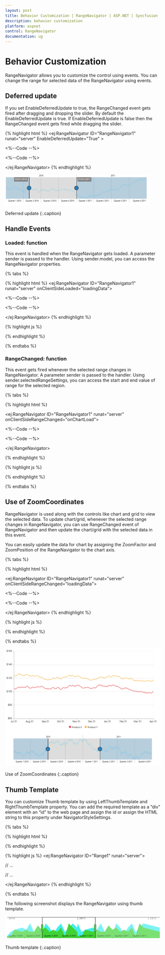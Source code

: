 ```yaml
---
layout: post
title: Behavior Customization | RangeNavigator | ASP.NET | Syncfusion
description: behavior customization
platform: aspnet
control: RangeNavigator
documentation: ug
---
```


# Behavior Customization

RangeNavigator allows you to customize the control using events. You can change the range for selected data of the RangeNavigator using events.

## Deferred update

If you set EnableDeferredUpdate to true, the RangeChanged event gets fired after dragging and dropping the slider. By default the EnableDeferredUpdate is true. If EnableDeferredUpdate is false then the RangeChanged event gets fired while dragging the slider. 

{% highlight html %}
<ej:RangeNavigator ID="RangeNavigator1" runat="server" EnableDeferredUpdate="True" >

<%--Code --%>

<%--Code --%>

</ej:RangeNavigator>
{% endhighlight %}

![](Behavior-Customization_images/Behavior-Customization_img1.png)

Deferred update
{:.caption}

## Handle Events

### Loaded: function

This event is handled when the RangeNavigator gets loaded. A parameter sender is passed to the handler. Using sender.model, you can access the RangeNavigator properties. 

{% tabs %}

{% highlight html %}
<ej:RangeNavigator ID="RangeNavigator1" runat="server" onClientSideLoaded="loadingData">

<%--Code --%>

<%--Code --%>

</ej:RangeNavigator>
{% endhighlight %}

{% highlight js %}
<script type="text/javascript">

               function loadingData(sender) {

                     sender.model. isResponsive = false;

               }

</script>         
{% endhighlight %}

{% endtabs %}

### RangeChanged: function

This event gets fired whenever the selected range changes in RangeNavigator. A parameter sender is passed to the handler. Using sender.selectedRangeSettings, you can access the start and end value of range for the selected region. 

{% tabs %}

{% highlight html %}

<ej:RangeNavigator ID="RangeNavigator1" runat="server" onClientSideRangeChanged="onChartLoad">

<%--Code --%>

<%--Code --%>

</ej:RangeNavigator>

{% endhighlight %}

{% highlight js %}
<script type="text/javascript">

    function onChartLoad(sender) {

         console.log(sender.selectedRangeSettings.start);

         }  

</script>     
{% endhighlight %}    

{% endtabs %}

## Use of ZoomCoordinates

RangeNavigator is used along with the controls like chart and grid to view the selected data. To update chart/grid, whenever the selected range changes in RangeNavigator, you can use RangeChanged event of RangeNavigator and then update the chart/grid with the selected data in this event. 

You can easily update the data for chart by assigning the ZoomFactor and ZoomPosition of the RangeNavigator to the chart axis. 

{% tabs %}

{% highlight html %}

<ej:RangeNavigator ID="RangeNavigator1" runat="server" onClientSideRangeChanged="loadingData">

<%--Code --%>

<%--Code --%>

</ej:RangeNavigator>
{% endhighlight %} 

{% highlight js %}
<script type="text/javascript">

  // setting zoom factor and position for chart axis in rangeChanged event.

     function loadingData(sender) {

         var chartObj = $("#RangeNavigator1").data("ejChart");

         if (chartObj != null) {

             chartObj.model.axes[0].zoomPosition = sender. zoomPosition;                                                               

             chartObj.model.axes[0].zoomFactor = sender. zoomFactor;

            }

            $("#RangeNavigator1").ejChart("redraw");

          }

</script>         
{% endhighlight %} 

{% endtabs %}

![](Behavior-Customization_images/Behavior-Customization_img2.png)

Use of ZoomCoordinates
{:.caption}

## Thumb Template

You can customize Thumb template by using LeftThumbTemplate and RightThumbTemplate property. You can add the required template as a “div” element with an “id” to the web page and assign the id or assign the HTML string to this property under NavigatorStyleSettings. 

{% tabs %}

{% highlight html %}
<script type="text/x-jsrender" id="left" >

           <svg height="24" width="32" style="fill:#DD4A4A;stroke:black;">

                <path d="M2 2 L2 22 L22 22 L32 12 L22 2 Z" />

           </svg>

</script>

<script type="text/x-jsrender" id="right">

           <svg height="24" width="32" style="fill:#DD4A4A;stroke:black; ">

               <path d="M2 12 L12 22 L32 22 L32 2 L12 2 Z" />

           </svg>

</script>

{% endhighlight %} 

{% highlight js %}
<ej:RangeNavigator ID="Range1" runat="server"> 

// ...

<NavigatorStyleSettings LeftThumbTemplate="left" RightThumbTemplate=" right"/>

// ...

</ej:RangeNavigator>
{% endhighlight %} 

{% endtabs %}

The following screenshot displays the RangeNavigator using thumb template.

![](Behavior-Customization_images/Behavior-Customization_img3.png)

Thumb template
{:.caption}